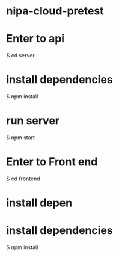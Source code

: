 # nipa-cloud-pretest

# Enter to api
$ cd server

# install dependencies
$ npm install
# run server
$ npm start

# Enter to Front end
$ cd frontend

# install depen
# install dependencies
$ npm install
